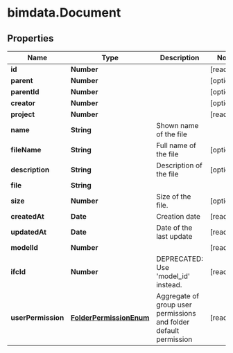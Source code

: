 # bimdata.Document

## Properties

Name | Type | Description | Notes
------------ | ------------- | ------------- | -------------
**id** | **Number** |  | [readonly] 
**parent** | **Number** |  | [optional] 
**parentId** | **Number** |  | [optional] 
**creator** | **Number** |  | [optional] 
**project** | **Number** |  | [readonly] 
**name** | **String** | Shown name of the file | 
**fileName** | **String** | Full name of the file | [optional] 
**description** | **String** | Description of the file | [optional] 
**file** | **String** |  | 
**size** | **Number** | Size of the file. | [optional] 
**createdAt** | **Date** | Creation date | [readonly] 
**updatedAt** | **Date** | Date of the last update | [readonly] 
**modelId** | **Number** |  | [readonly] 
**ifcId** | **Number** | DEPRECATED: Use &#39;model_id&#39; instead. | [readonly] 
**userPermission** | [**FolderPermissionEnum**](FolderPermissionEnum.md) | Aggregate of group user permissions and folder default permission | [readonly] 


